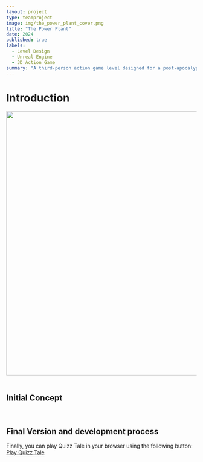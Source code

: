 ```yaml
---
layout: project
type: teamproject
image: img/the_power_plant_cover.png
title: "The Power Plant"
date: 2024
published: true
labels:
  - Level Design
  - Unreal Engine
  - 3D Action Game
summary: "A third-person action game level designed for a post-apocalyptic world in the style of The Last of Us levels."
---
```


# Introduction


<div class="text-center p-4">
  <img width="700px" class="img-fluid" src="https://i.imgur.com/1QDVEps.gif">
</div>

<br>

## Initial Concept

<br>

## Final Version and development process


Finally, you can play Quizz Tale in your browser using the following button: <a href="quizztale_build/index.html" class="btn btn-outline-dark">Play Quizz Tale</a>


